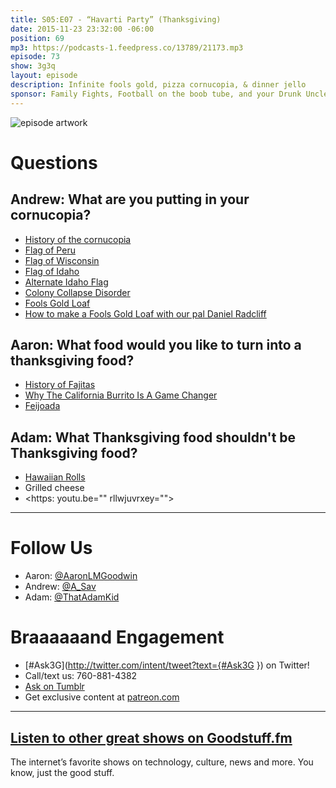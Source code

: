 ```yaml
---
title: S05:E07 - “Havarti Party” (Thanksgiving)
date: 2015-11-23 23:32:00 -06:00
position: 69
mp3: https://podcasts-1.feedpress.co/13789/21173.mp3
episode: 73
show: 3g3q
layout: episode
description: Infinite fools gold, pizza cornucopia, & dinner jello
sponsor: Family Fights, Football on the boob tube, and your Drunk Uncle
---
```


![episode artwork][1]

# Questions

## Andrew: What are you putting in your cornucopia?

* [History of the cornucopia][2]
* [Flag of Peru][3]
* [Flag of Wisconsin][4]
* [Flag of Idaho][5]
* [Alternate Idaho Flag][6]
* [Colony Collapse Disorder][7]
* [Fools Gold Loaf][8]
* [How to make a Fools Gold Loaf with our pal Daniel Radcliff][9]

## Aaron: What food would you like to turn into a thanksgiving food?

* [History of Fajitas][10]
* [Why The California Burrito Is A Game Changer][11]
* [Feijoada][12]

## Adam: What Thanksgiving food shouldn't be Thanksgiving food?

* [Hawaiian Rolls][13]
* Grilled cheese
* <https: youtu.be="" rllwjuvrxey="">

***

# Follow Us
* Aaron: [@AaronLMGoodwin](http://twitter.com/aaronlmgoodwin)
* Andrew: [@A_Sav](http://twitter.com/a_sav)
* Adam: [@ThatAdamKid](http://twitter.com/thatadamkid)

# Braaaaaand Engagement
* [#Ask3G](http://twitter.com/intent/tweet?text={#Ask3G }) on Twitter!
* Call/text us: 760-881-4382
* [Ask on Tumblr](http://3g3q.co/ask)
* Get exclusive content at [patreon.com](http://www.patreon.com/3g3q)

***

## [Listen to other great shows on Goodstuff.fm](http://goodstuff.fm/)
The internet’s favorite shows on technology, culture, news and more. You know, just the good stuff.

[1]: http://l.gdwn.co/1c59y.jpg
[2]: http://www.brighthubeducation.com/history-homework-help/126590-what-is-a-cornucopia/
[3]: https://en.wikipedia.org/wiki/Flag_of_Peru
[4]: https://en.wikipedia.org/wiki/Flag_of_Wisconsin
[5]: https://en.wikipedia.org/wiki/Flag_and_seal_of_Idaho
[6]: http://bit.ly/1T7ozp4
[7]: http://bit.ly/1lBH49S
[8]: https://en.wikipedia.org/wiki/Fool%27s_Gold_Loaf
[9]: https://www.youtube.com/watch?v=RWIEVV1W130
[10]: http://www.austinchronicle.com/food/2005-03-04/261130/
[11]: http://www.buzzfeed.com/pablovaldivia/all-hail-the-california-burrito#.fw69B5MjV
[12]: https://en.wikipedia.org/wiki/Feijoada
[13]: http://www.kingshawaiian.com/products/rolls-12-pack/
[14]: http://twitter.com/aaronlmgoodwin
[15]: http://twitter.com/a_sav
[16]: http://twitter.com/thatadamkid
[17]: http://www.patreon.com/3g3q
[18]: http://goodstuff.fm/3g3q/
